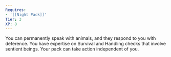 ```yaml
---
Requires:
- '[[Night Pack]]'
Tier: 3
XP: 8
---
```


You can permanently speak with animals, and they respond to you with deference. You have expertise on Survival and Handling checks that involve sentient beings. Your pack can take action independent of you.